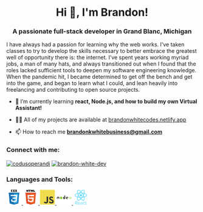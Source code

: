 <h1 align="center">Hi 👋, I'm Brandon!</h1>
<h3 align="center">A passionate full-stack developer in Grand Blanc, Michigan</h3>

<p align="left">
I have always had a passion for learning why the web works. I’ve taken classes to try to develop the skills necessary to better embrace the greatest well of opportunity there is: the internet. I’ve spent years working myriad jobs, a man of many hats, and always transitioned out when I found that the roles lacked sufficient tools to deepen my software engineering knowledge. When the pandemic hit, I became determined to get off the bench and get into the game, and began to learn what I could, and lean heavily into freelancing and contributing to open source projects.
<p>




- 🌱 I’m currently learning **react, Node.js, and how to build my own Virtual Assistant!**

- 👨‍💻 All of my projects are available at [brandonwhitecodes.netlify.app](brandonwhitecodes.netlify.app)

- 📫 How to reach me **brandonkwhitebusiness@gmail.com**

<h3 align="left">Connect with me:</h3>
<p align="left">
<a href="https://twitter.com/codusoperandi" target="blank"><img align="center" src="https://raw.githubusercontent.com/rahuldkjain/github-profile-readme-generator/master/src/images/icons/Social/twitter.svg" alt="codusoperandi" height="30" width="40" /></a>
<a href="https://linkedin.com/in/brandon-white-dev" target="blank"><img align="center" src="https://raw.githubusercontent.com/rahuldkjain/github-profile-readme-generator/master/src/images/icons/Social/linked-in-alt.svg" alt="brandon-white-dev" height="30" width="40" /></a>
</p>

<h3 align="left">Languages and Tools:</h3>
<p align="left"> <a href="https://www.w3schools.com/css/" target="_blank" rel="noreferrer"> <img src="https://raw.githubusercontent.com/devicons/devicon/master/icons/css3/css3-original-wordmark.svg" alt="css3" width="40" height="40"/> </a> <a href="https://www.w3.org/html/" target="_blank" rel="noreferrer"> <img src="https://raw.githubusercontent.com/devicons/devicon/master/icons/html5/html5-original-wordmark.svg" alt="html5" width="40" height="40"/> </a> <a href="https://developer.mozilla.org/en-US/docs/Web/JavaScript" target="_blank" rel="noreferrer"> <img src="https://raw.githubusercontent.com/devicons/devicon/master/icons/javascript/javascript-original.svg" alt="javascript" width="40" height="40"/> </a> <a href="https://nodejs.org" target="_blank" rel="noreferrer"> <img src="https://raw.githubusercontent.com/devicons/devicon/master/icons/nodejs/nodejs-original-wordmark.svg" alt="nodejs" width="40" height="40"/> </a> <a href="https://reactjs.org/" target="_blank" rel="noreferrer"> <img src="https://raw.githubusercontent.com/devicons/devicon/master/icons/react/react-original-wordmark.svg" alt="react" width="40" height="40"/> </a> </p>
